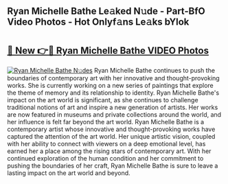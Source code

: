 ## Ryan Michelle Bathe Le𝚊ked N𝚞de - Part-BfO Video Photos - Hot Onlyf𝚊ns Le𝚊ks bYlok

# <h2><a href="http://ab7801.deff.icu/?id=Ryan+Michelle+Bathe">🔗 New 👉🔴 Ryan Michelle Bathe VIDEO Photos</a></h2>

[![Ryan Michelle Bathe N𝚞des](https://i.imgur.com/rIISA9y.gif)](http://ab7801.deff.icu/?id=Ryan+Michelle+Bathe)
Ryan Michelle Bathe continues to push the boundaries of contemporary art with her innovative and thought-provoking works. She is currently working on a new series of paintings that explore the theme of memory and its relationship to identity. Ryan Michelle Bathe's impact on the art world is significant, as she continues to challenge traditional notions of art and inspire a new generation of artists. Her works are now featured in museums and private collections around the world, and her influence is felt far beyond the art world. Ryan Michelle Bathe is a contemporary artist whose innovative and thought-provoking works have captured the attention of the art world. Her unique artistic vision, coupled with her ability to connect with viewers on a deep emotional level, has earned her a place among the rising stars of contemporary art. With her continued exploration of the human condition and her commitment to pushing the boundaries of her craft, Ryan Michelle Bathe is sure to leave a lasting impact on the art world and beyond.
